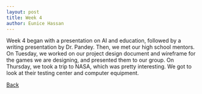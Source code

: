 ```yaml
---
layout: post
title: Week 4
author: Eunice Hassan
---
```


Week 4 began with a presentation on AI and education, followed by a writing presentation by Dr. Pandey. Then, we met our high school mentors. On Tuesday, we worked on our project design document and wireframe for the games we are designing, and presented them to our group. On Thursday, we took a trip to NASA, which was pretty interesting. We got to look at their testing center and computer equipment.

[Back](./my-blog.html)
